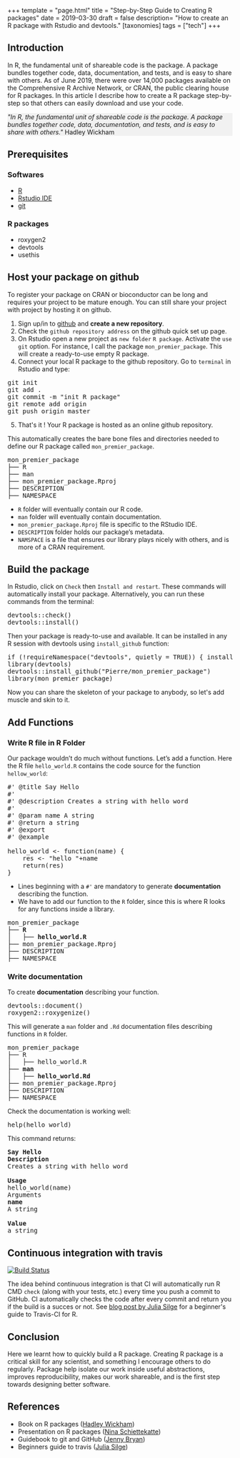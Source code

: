 +++
template = "page.html"
title = "Step-by-Step Guide to Creating R packages"
date =  2019-03-30
draft = false
description= "How to create an R package with Rstudio and devtools."
[taxonomies]
tags = ["tech"]
+++

## Introduction

In R, the fundamental unit of shareable code is the package. A package bundles together code, data, documentation, and tests, and is easy to share with others. As of June 2019, there were over 14,000 packages available on the Comprehensive R Archive Network, or CRAN, the public clearing house for R packages. In this article I describe how to create a R package step-by-step so that others can easily download and use your code.

<div style="background: #f1f1f1; ">

*"In R, the fundamental unit of shareable code is the package. A package bundles together code, data, documentation, and tests, and is easy to share with others."* Hadley Wickham

</div>


## Prerequisites

### Softwares

* [R](https://www.r-project.org/)
* [Rstudio IDE](https://rstudio.com/)
* [git](https://git-scm.com/)

### R packages

* roxygen2
* devtools
* usethis

## Host your package on github

To register your package on CRAN or bioconductor can be long and requires your project to be mature enough. You can still share your project with project by hosting it on github.

1) Sign up/in to [github](https://github.com/) and **create a new repository**.
2) Check the `github repository address` on the github quick set up page.
3) On Rstudio open a new project as `new folder` `R package`. Activate the `use git` option. For instance, I call the package `mon_premier_package`. This will create a ready-to-use empty R package.
4) Connect your local R package to the github repository. Go to `terminal` in Rstudio and type:

<pre>
git init
git add .
git commit -m "init R package"
git remote add origin <github repository address>
git push origin master
</pre>

5) That's it ! Your R package is hosted as an online github repository.

This automatically creates the bare bone files and directories needed to define our R package called `mon_premier_package`.

<pre>
mon_premier_package
├── R
├── man
├── mon_premier_package.Rproj
├── DESCRIPTION
├── NAMESPACE
</pre>

*  `R` folder will eventually contain our R code.
* `man` folder will eventually contain documentation.
* `mon_premier_package.Rproj` file is specific to the RStudio IDE.
* `DESCRIPTION` folder holds our package’s metadata.
* `NAMSPACE` is a file that ensures our library plays nicely with others, and is more of a CRAN requirement.


## Build the package

In Rstudio, click on `Check` then `Install and restart`. These commands will automatically install your package. Alternatively, you can run these commands  from the terminal:

<pre>
devtools::check()
devtools::install()
</pre>

Then your package is ready-to-use and available. It can be installed in any R session with devtools using `install_github` function:

<pre>
if (!requireNamespace("devtools", quietly = TRUE)) { install.packages("devtools") }
library(devtools)
devtools::install_github("Pierre/mon_premier_package")
library(mon_premier_package)
</pre>

Now you can share the skeleton of your package to anybody, so let's add muscle and skin to it.


## Add Functions

### Write R file in R Folder

Our package wouldn’t do much without functions. Let’s add a function. Here the R file `hello_world.R` contains the code source for the function `hellow_world`:

<pre>
#' @title Say Hello
#'
#' @description Creates a string with hello word
#'
#' @param name A string
#' @return a string
#' @export
#' @example

hello_world <- function(name) {
    res <- "hello "+name
    return(res)
}
</pre>
* Lines beginning with a `#'` are mandatory to generate **documentation** describing the function.
* We have to add our function to the `R` folder, since this is where R looks for any functions inside a library.

<pre>
mon_premier_package
<b>├── R
│   ├── hello_world.R</b>
├── mon_premier_package.Rproj
├── DESCRIPTION
├── NAMESPACE
</pre>

### Write documentation

To create **documentation** describing your function.

<pre>
devtools::document()
roxygen2::roxygenize()
</pre>

This will generate a `man` folder and `.Rd` documentation files describing functions in `R` folder.

<pre>
mon_premier_package
├── R
│   ├── hello_world.R
<b>├── man
│   ├── hello_world.Rd </b>
├── mon_premier_package.Rproj
├── DESCRIPTION
├── NAMESPACE
</pre>

Check the documentation is working well:

<pre>
help(hello_world)
</pre>

This command returns:
<pre>
<b>Say Hello</b>
<b>Description</b>
Creates a string with hello word

<b>Usage</b>
hello_world(name)
Arguments
<b>name	</b>
A string

<b>Value</b>
a string
</pre>


## Continuous integration with travis

[![Build Status](https://api.travis-ci.com/travis-ci/travis-web.svg?branch=master)](https://docs.travis-ci.com/user/status-images/)


The idea behind continuous integration is that CI will automatically run R CMD `check` (along with your tests, etc.) every time you push a commit to GitHub. CI automatically checks the code after every commit and return you if the build is a succes or not. See [blog post by Julia Silge](https://juliasilge.com/blog/beginners-guide-to-travis/) for a beginner's guide to Travis-CI for R.


## Conclusion


Here we learnt how to quickly build a R package. Creating R package is a critical skill for any scientist, and something I encourage others to do regularly. Package help isolate our work inside useful abstractions, improves reproducibility, makes our work shareable, and is the first step towards designing better software.

## References

- Book on R packages ([Hadley Wickham](http://r-pkgs.had.co.nz/))
- Presentation on R packages ([Nina Schiettekatte](https://github.com/nschiett/rladies_package_workshop_2020))
- Guidebook to git and GitHub ([Jenny Bryan](https://happygitwithr.com/))
- Beginners guide to travis ([Julia Silge](https://juliasilge.com/blog/beginners-guide-to-travis/))